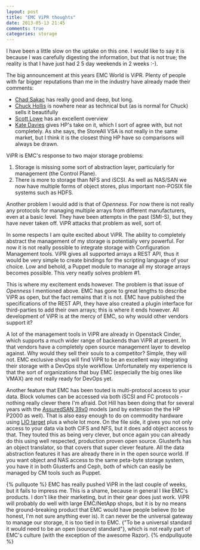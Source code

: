 ```yaml
---
layout: post
title: "EMC ViPR thoughts"
date: 2013-05-13 21:45
comments: true
categories: storage
---
```

I have been a little slow on the uptake on this one. I would like to say it is because I was carefully digesting the information, but that is not true; the reality is that I have just had 2 5 day weekends in 2 weeks :-).
<!-- more -->

The big announcement at this years EMC World is ViPR. Plenty of people with far bigger reputations than me in the industry have already made their comments:

-   [Chad Sakac](http://virtualgeek.typepad.com/virtual_geek/2013/05/storage-virtualization-platform-re-imagined.html) has really good and deep, but long.
-   [Chuck Hollis](http://chucksblog.emc.com/chucks_blog/2013/05/introducing-emc-vipr-a-breathtaking-approach-to-software-defined-storage.html) is nowhere near as technical but (as is normal for Chuck) sells it beautifully
-   [Scott Lowe](http://blog.scottlowe.org/2013/05/06/very-early-thoughts-about-emc-vipr/) has an excellent overview
-   [Kate Davies](http://h30507.www3.hp.com/t5/Around-the-Storage-Block-Blog/ViPR-or-Vapor-The-Software-Defined-Storage-saga-continues/ba-p/138013?utm_source=feedly#.UZCd_covj3w) gives HP's take on it, which I sort of agree with, but not completely. As she says, the StoreAll VSA is not really in the same market, but I think it is the closest thing HP have so comparisons will always be drawn.

ViPR is EMC's response to two major storage problems:
1.   Storage is missing some sort of abstraction layer, particularly for management (the Control Plane).
1.   There is more to storage than NFS and iSCSI. As well as NAS/SAN we now have multiple forms of object stores, plus important non-POSIX file systems such as HDFS.

Another problem I would add is that of *Openness*. For now there is not really any protocols for managing multiple arrays from different manufacturers, even at a basic level. They have been attempts in the past (SMI-S), but they have never taken off. ViPR attacks that problem as well, sort of.

In some respects I am quite excited about ViPR. The ability to completely abstract the management of my storage is potentially very powerful. For now it is not really possible to integrate storage with Configuration Management tools. ViPR gives all supported arrays a REST API, thus it would be very simple to create bindings for the scripting language of your choice. Low and behold, a Puppet module to manage all my storage arrays becomes possible. This very neatly solves problem #1.


This is where my excitement ends however. The problem is that issue of *Openness* I mentioned above. EMC has gone to great lengths to describe ViPR as open, but the fact remains that it is not. EMC have published the specifications of the REST API, they have also created a plugin interface for third-parties to add their own arrays; this is where it ends however. All development of ViPR is at the mercy of EMC, so why would other vendors support it?

A lot of the management tools in ViPR are already in Openstack Cinder, which supports a much wider range of backends than ViPR at present. In that vendors have a completely open source management layer to develop against. Why would they sell their souls to a competitor? Simple, they will not. EMC exclusive shops will find ViPR to be an excellent way integrating their storage with a DevOps style workflow. Unfortunately my experience is that the sort of organizations that buy EMC (especially the big ones like VMAX) are not really ready for DevOps yet.

Another feature that EMC has been touted is multi-protocol access to your data. Block volumes can be accessed via both iSCSI and FC protocols - nothing really clever there I'm afraid. Dot Hill has been doing that for several years with the [AssuredSAN 39x0](http://www.dothill.com/wp-content/uploads/2011/08/AssuredSAN-n-3920-3930-C-10.15.11.pdf) models (and by extension the the HP P2000 as well). That is also easy enough to do on commodity hardware using  [LIO target](http://linux-iscsi.org/wiki/Main_Page) plus a whole lot more. On the file side, it gives you not only access to your data via both CIFS and NFS, but it does add object access to that. They touted this as being very clever, but once again you can already do this using well respected, production proven open source. Glusterfs has an object translator, so that covers that super clever feature. All the data abstraction features it has are already there in in the open source world. If you want object and NAS access to the same peta-byte storage system, you have it in both Glusterfs and Ceph, both of which can easily be managed by CM tools such as Puppet.

{% pullquote %}
EMC has really pushed ViPR in the last couple of weeks, but it fails to impress me. This is a shame, because in general I like EMC's products. I don't like their marketing, but in their gear does just work. ViPR will probably do well with large EMC/NetApp shops, but it is by no means the ground-breaking product that EMC would have people believe (to be honest, I'm not sure anything ever is). It can never be the universal gateway to manage our storage, it is too tied in to EMC. {"To be a universal standard it would need to be an open (source) standard"}, which is not really part of EMC's culture (with the exception of the awesome Razor).
{% endpullquote %}
